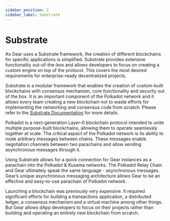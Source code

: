 ```yaml
---
sidebar_position: 2
sidebar_label: Substrate
---
```


# Substrate

As Gear uses a Substrate framework, the creation of different blockchains for specific applications is simplified. Substrate provides extensive functionality out-of-the-box and allows developers to focus on creating a custom engine on top of the protocol. This covers the most desired requirements for enterprise-ready decentralized projects.

Substrate is a modular framework that enables the creation of custom-built blockchains with consensus mechanism, core functionality and security out of the box. It is an important component of the Polkadot network and it allows every team creating a new blockchain not to waste efforts for implementing the networking and consensus code from scratch. Please refer to the [Substrate Documentation](https://substrate.dev/docs/en/) for more details.

Polkadot is a next-generation Layer-0 blockchain protocol intended to unite multiple purpose-built blockchains, allowing them to operate seamlessly together at scale. The critical aspect of the Polkadot network is its ability to route arbitrary messages between chains. These messages enable negotiation channels between two parachains and allow sending asynchronous messages through it.

Using Substrate allows for a quick connection for Gear instances as a parachain into the Polkadot & Kusama networks. The Polkadot Relay Chain and Gear ultimately speak the same language - asynchronous messages. Gear’s unique asynchronous messaging architecture allows Gear to be an effective and easy-to-use parachain of Polkadot network.

Launching a blockchain was previously very expensive. It required significant efforts for building a transactions application, a distributed ledger, a consensus mechanism and a virtual machine among other things. But Gear allows dApp developers to focus on their projects rather than building and operating an entirely new blockchain from scratch.
